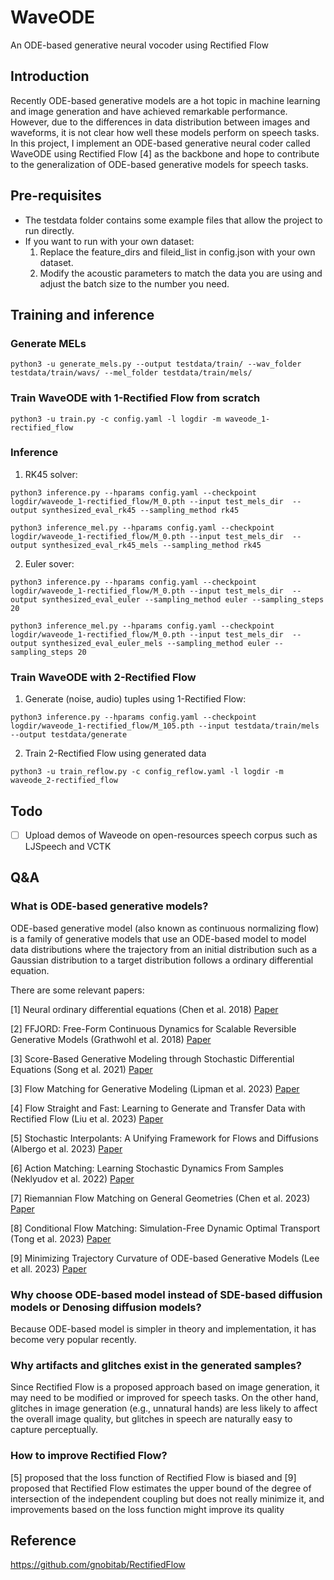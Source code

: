 # WaveODE
An ODE-based generative neural vocoder using Rectified Flow

## Introduction
Recently ODE-based generative models are a hot topic in machine learning and image generation and have achieved remarkable performance. However, due to the differences in data distribution between images and waveforms, it is not clear how well these models perform on speech tasks. In this project, I implement an ODE-based generative neural coder called WaveODE using Rectified Flow [4] as the backbone and hope to contribute to the generalization of ODE-based generative models for speech tasks.

## Pre-requisites
* The testdata folder contains some example files that allow the project to run directly.
* If you want to run with your own dataset:
  1. Replace the feature_dirs and fileid_list in config.json with your own dataset.
  2. Modify the acoustic parameters to match the data you are using and adjust the batch size to the number you need.

## Training and inference

### Generate MELs

```
python3 -u generate_mels.py --output testdata/train/ --wav_folder testdata/train/wavs/ --mel_folder testdata/train/mels/
```

### Train WaveODE with 1-Rectified Flow from scratch

```
python3 -u train.py -c config.yaml -l logdir -m waveode_1-rectified_flow
```

### Inference

1. RK45 solver: 

```
python3 inference.py --hparams config.yaml --checkpoint logdir/waveode_1-rectified_flow/M_0.pth --input test_mels_dir  --output synthesized_eval_rk45 --sampling_method rk45

python3 inference_mel.py --hparams config.yaml --checkpoint logdir/waveode_1-rectified_flow/M_0.pth --input test_mels_dir  --output synthesized_eval_rk45_mels --sampling_method rk45
```

2. Euler sover: 

```
python3 inference.py --hparams config.yaml --checkpoint logdir/waveode_1-rectified_flow/M_0.pth --input test_mels_dir  --output synthesized_eval_euler --sampling_method euler --sampling_steps 20

python3 inference_mel.py --hparams config.yaml --checkpoint logdir/waveode_1-rectified_flow/M_0.pth --input test_mels_dir  --output synthesized_eval_euler_mels --sampling_method euler --sampling_steps 20
```

### Train WaveODE with 2-Rectified Flow

1. Generate (noise, audio) tuples using 1-Rectified Flow: 

```
python3 inference.py --hparams config.yaml --checkpoint logdir/waveode_1-rectified_flow/M_105.pth --input testdata/train/mels  --output testdata/generate
```

2. Train 2-Rectified Flow using generated data

```
python3 -u train_reflow.py -c config_reflow.yaml -l logdir -m waveode_2-rectified_flow
```

## Todo

- [ ] Upload demos of Waveode on open-resources speech corpus such as LJSpeech and VCTK

## Q&A

### What is ODE-based generative models?

ODE-based generative model (also known as continuous normalizing flow) is a family of generative models that use an ODE-based model to model data distributions where the trajectory from an initial distribution such as a Gaussian distribution to a target distribution follows a ordinary differential equation. 

There are some relevant papers:

[1] Neural ordinary differential equations (Chen et al. 2018) [Paper](https://arxiv.org/abs/1806.07366)

[2] FFJORD: Free-Form Continuous Dynamics for Scalable Reversible Generative Models (Grathwohl et al. 2018) [Paper](https://arxiv.org/abs/1810.01367)

[3] Score-Based Generative Modeling through Stochastic Differential Equations (Song et al. 2021) [Paper](https://arxiv.org/abs/2011.13456)

[3] Flow Matching for Generative Modeling (Lipman et al. 2023) [Paper](https://openreview.net/forum?id=PqvMRDCJT9t)

[4] Flow Straight and Fast: Learning to Generate and Transfer Data with Rectified Flow (Liu et al. 2023) [Paper](https://openreview.net/forum?id=XVjTT1nw5z)

[5] Stochastic Interpolants: A Unifying Framework for Flows and Diffusions (Albergo et al. 2023) [Paper](https://arxiv.org/abs/2303.08797)

[6] Action Matching: Learning Stochastic Dynamics From Samples (Neklyudov et al. 2022) [Paper](https://arxiv.org/abs/2210.06662)

[7] Riemannian Flow Matching on General Geometries (Chen et al. 2023) [Paper](https://arxiv.org/abs/2302.03660)

[8] Conditional Flow Matching: Simulation-Free Dynamic Optimal Transport (Tong et al. 2023) [Paper](https://arxiv.org/abs/2302.00482)

[9] Minimizing Trajectory Curvature of ODE-based Generative Models (Lee et all. 2023) [Paper](https://arxiv.org/abs/2301.12003)


### Why choose ODE-based model instead of SDE-based diffusion models or Denosing diffusion models?

Because ODE-based model is simpler in theory and implementation, it has become very popular recently.

### Why artifacts and glitches exist in the generated samples?
Since Rectified Flow is a proposed approach based on image generation, it may need to be modified or improved for speech tasks. On the other hand, glitches in image generation (e.g., unnatural hands) are less likely to affect the overall image quality, but glitches in speech are naturally easy to capture perceptually.

### How to improve Rectified Flow?
[5] proposed that the loss function of Rectified Flow is biased and [9] proposed that Rectified Flow estimates the upper bound of the degree of intersection of the independent coupling but does not really minimize it, and improvements based on the loss function might improve its quality

## Reference
https://github.com/gnobitab/RectifiedFlow

